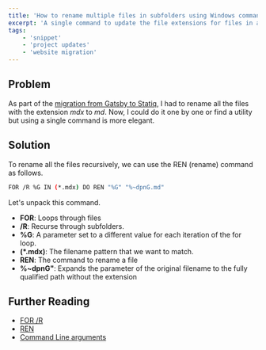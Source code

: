 ```yaml
---
title: 'How to rename multiple files in subfolders using Windows command prompt'
excerpt: 'A single command to update the file extensions for files in all the subfolders using a single command in Windows command prompt'
tags:
    - 'snippet'
    - 'project updates'
    - 'website migration'
---
```


## Problem

As part of the [migration from Gatsby to Statiq](./migrating-gatsby-statiq), I had to rename all the files with the extension _mdx_ to _md_. Now, I could do it one by one or find a utility but using a single command is more elegant.

## Solution

To rename all the files recursively, we can use the REN (rename) command as follows.

```bash
FOR /R %G IN (*.mdx) DO REN "%G" "%~dpnG.md"
```

Let's unpack this command.

-   **FOR**: Loops through files
-   **/R**: Recurse through subfolders.
-   **%G**: A parameter set to a different value for each iteration of the for loop.
-   **(\*.mdx)**: The filename pattern that we want to match.
-   **REN**: The command to rename a file
-   **%~dpnG"**: Expands the parameter of the original filename to the fully qualified path without the extension

## Further Reading

-   [FOR /R](https://ss64.com/nt/for_r.html)
-   [REN](https://ss64.com/nt/ren.html)
-   [Command Line arguments](https://ss64.com/nt/syntax-args.html)
